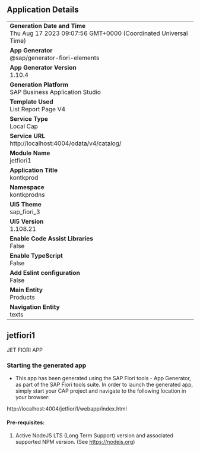 ## Application Details
|               |
| ------------- |
|**Generation Date and Time**<br>Thu Aug 17 2023 09:07:56 GMT+0000 (Coordinated Universal Time)|
|**App Generator**<br>@sap/generator-fiori-elements|
|**App Generator Version**<br>1.10.4|
|**Generation Platform**<br>SAP Business Application Studio|
|**Template Used**<br>List Report Page V4|
|**Service Type**<br>Local Cap|
|**Service URL**<br>http://localhost:4004/odata/v4/catalog/
|**Module Name**<br>jetfiori1|
|**Application Title**<br>kontkprod|
|**Namespace**<br>kontkprodns|
|**UI5 Theme**<br>sap_fiori_3|
|**UI5 Version**<br>1.108.21|
|**Enable Code Assist Libraries**<br>False|
|**Enable TypeScript**<br>False|
|**Add Eslint configuration**<br>False|
|**Main Entity**<br>Products|
|**Navigation Entity**<br>texts|

## jetfiori1

JET FIORI APP

### Starting the generated app

-   This app has been generated using the SAP Fiori tools - App Generator, as part of the SAP Fiori tools suite.  In order to launch the generated app, simply start your CAP project and navigate to the following location in your browser:

http://localhost:4004/jetfiori1/webapp/index.html

#### Pre-requisites:

1. Active NodeJS LTS (Long Term Support) version and associated supported NPM version.  (See https://nodejs.org)


